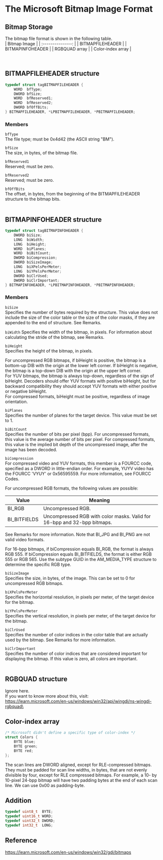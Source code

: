 # The Microsoft Bitmap Image Format

## Bitmap Storage
The bitmap file format is shown in the following table.  
| Bitmap Image      |
| :---------------: |
| BITMAPFILEHEADER  |
| BITMAPINFOHEADER  |
| RGBQUAD array     |
| Color-index array |

<br>

## BITMAPFILEHEADER structure
```c
typedef struct tagBITMAPFILEHEADER {
	WORD  bfType;
	DWORD bfSize;
	WORD  bfReserved1;
	WORD  bfReserved2;
	DWORD bfOffBits;
} BITMAPFILEHEADER, *LPBITMAPFILEHEADER, *PBITMAPFILEHEADER;
```
### Members

`bfType`  
The file type; must be 0x4d42 (the ASCII string "BM").  

`bfSize`  
The size, in bytes, of the bitmap file.  

`bfReserved1`  
Reserved; must be zero.  

`bfReserved2`  
Reserved; must be zero.  

`bfOffBits`  
The offset, in bytes, from the beginning of the BITMAPFILEHEADER structure to the bitmap bits.  
<br>

## BITMAPINFOHEADER structure
```c
typedef struct tagBITMAPINFOHEADER {
	DWORD biSize;
	LONG  biWidth;
	LONG  biHeight;
	WORD  biPlanes;
	WORD  biBitCount;
	DWORD biCompression;
	DWORD biSizeImage;
	LONG  biXPelsPerMeter;
	LONG  biYPelsPerMeter;
	DWORD biClrUsed;
	DWORD biClrImportant;
} BITMAPINFOHEADER, *LPBITMAPINFOHEADER, *PBITMAPINFOHEADER;
```

### Members

`biSize`  
Specifies the number of bytes required by the structure. This value does not include the size of the color table or the size of the color masks, if they are appended to the end of structure. See Remarks.  

`biWidth`
Specifies the width of the bitmap, in pixels. For information about calculating the stride of the bitmap, see Remarks.

`biHeight`  
Specifies the height of the bitmap, in pixels.  

For uncompressed RGB bitmaps, if biHeight is positive, the bitmap is a bottom-up DIB with the origin at the lower left corner. If biHeight is negative, the bitmap is a top-down DIB with the origin at the upper left corner.  
For YUV bitmaps, the bitmap is always top-down, regardless of the sign of biHeight. Decoders should offer YUV formats with positive biHeight, but for backward compatibility they should accept YUV formats with either positive or negative biHeight.  
For compressed formats, biHeight must be positive, regardless of image orientation.  

`biPlanes`  
Specifies the number of planes for the target device. This value must be set to 1.  

`biBitCount`  
Specifies the number of bits per pixel (bpp). For uncompressed formats, this value is the average number of bits per pixel. For compressed formats, this value is the implied bit depth of the uncompressed image, after the image has been decoded.  

`biCompression`  
For compressed video and YUV formats, this member is a FOURCC code, specified as a DWORD in little-endian order. For example, YUYV video has the FOURCC 'VYUY' or 0x56595559. For more information, see FOURCC Codes.  

For uncompressed RGB formats, the following values are possible:  

| Value        | Meaning                                     |
| ------------ | ------------------------------------------- |
| BI_RGB       | Uncompressed RGB.                           |
| BI_BITFIELDS | Uncompressed RGB with color masks. Valid for 16-bpp and 32-bpp bitmaps. |
 
See Remarks for more information. Note that BI_JPG and BI_PNG are not valid video formats.  

For 16-bpp bitmaps, if biCompression equals BI_RGB, the format is always RGB 555. If biCompression equals BI_BITFIELDS, the format is either RGB 555 or RGB 565. Use the subtype GUID in the AM_MEDIA_TYPE structure to determine the specific RGB type.

`biSizeImage`  
Specifies the size, in bytes, of the image. This can be set to 0 for uncompressed RGB bitmaps.  

`biXPelsPerMeter`  
Specifies the horizontal resolution, in pixels per meter, of the target device for the bitmap.  

`biYPelsPerMeter`  
Specifies the vertical resolution, in pixels per meter, of the target device for the bitmap.  

`biClrUsed`  
Specifies the number of color indices in the color table that are actually used by the bitmap. See Remarks for more information.  

`biClrImportant`  
Specifies the number of color indices that are considered important for displaying the bitmap. If this value is zero, all colors are important.  
<br>

## RGBQUAD structure

Ignore here.  
If you want to know more about this, visit:   
https://learn.microsoft.com/en-us/windows/win32/api/wingdi/ns-wingdi-rgbquad\

## Color-index array

```c
/* Microsoft didn't define a specific type of color-index */
struct Colors {
	BYTE blue;
	BYTE green;
	BYTE red;
};
```
The scan lines are DWORD aligned, except for RLE-compressed bitmaps. They must be padded for scan line widths, in bytes, that are not evenly divisible by four, except for RLE compressed bitmaps. For example, a 10- by 10-pixel 24-bpp bitmap will have two padding bytes at the end of each scan line. We can use 0x00 as padding-byte.

## Addition
```c
typedef uint8_t  BYTE;
typedef uint16_t WORD;
typedef uint32_t DWORD;
typedef int32_t  LONG;
```

## Reference
https://learn.microsoft.com/en-us/windows/win32/gdi/bitmaps